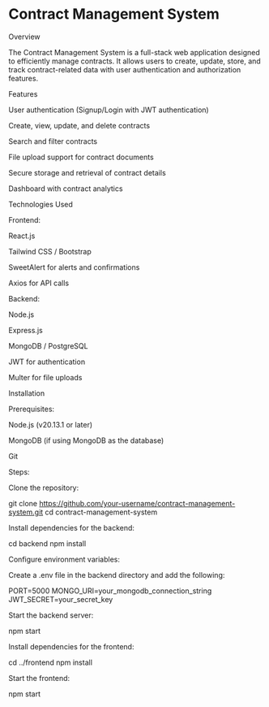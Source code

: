 <h1>Contract Management System</h1>

Overview  
  
The Contract Management System is a full-stack web application designed to efficiently manage contracts. It allows users to create, update, store, and track contract-related data with user authentication and authorization features.

Features

User authentication (Signup/Login with JWT authentication)

Create, view, update, and delete contracts

Search and filter contracts

File upload support for contract documents

Secure storage and retrieval of contract details

Dashboard with contract analytics

Technologies Used

Frontend:

React.js

Tailwind CSS / Bootstrap

SweetAlert for alerts and confirmations

Axios for API calls

Backend:

Node.js

Express.js

MongoDB / PostgreSQL

JWT for authentication

Multer for file uploads

Installation

Prerequisites:

Node.js (v20.13.1 or later)

MongoDB (if using MongoDB as the database)

Git

Steps:

Clone the repository:

git clone https://github.com/your-username/contract-management-system.git
cd contract-management-system

Install dependencies for the backend:

cd backend
npm install

Configure environment variables:

Create a .env file in the backend directory and add the following:

PORT=5000
MONGO_URI=your_mongodb_connection_string
JWT_SECRET=your_secret_key

Start the backend server:

npm start

Install dependencies for the frontend:

cd ../frontend
npm install

Start the frontend:

npm start

